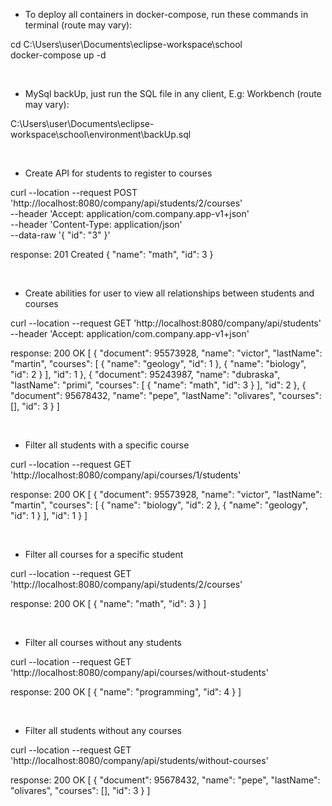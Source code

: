- To deploy all containers in docker-compose, run these commands in terminal (route may vary):

cd C:\Users\user\Documents\eclipse-workspace\school
<br />
docker-compose up -d

<br />

- MySql backUp, just run the SQL file in any client, E.g: Workbench (route may vary):

C:\Users\user\Documents\eclipse-workspace\school\environment\backUp.sql

<br />

- Create API for students to register to courses

curl --location --request POST 'http://localhost:8080/company/api/students/2/courses' \
--header 'Accept: application/com.company.app-v1+json' \
--header 'Content-Type: application/json' \
--data-raw '{
    "id": "3"
}'

response: 201 Created
{
    "name": "math",
    "id": 3
}

<br />

- Create abilities for user to view all relationships between students and courses

curl --location --request GET 'http://localhost:8080/company/api/students' \
--header 'Accept: application/com.company.app-v1+json'

response: 200 OK
[
    {
        "document": 95573928,
        "name": "victor",
        "lastName": "martin",
        "courses": [
            {
                "name": "geology",
                "id": 1
            },
            {
                "name": "biology",
                "id": 2
            }
        ],
        "id": 1
    },
    {
        "document": 95243987,
        "name": "dubraska",
        "lastName": "primi",
        "courses": [
            {
                "name": "math",
                "id": 3
            }
        ],
        "id": 2
    },
    {
        "document": 95678432,
        "name": "pepe",
        "lastName": "olivares",
        "courses": [],
        "id": 3
    }
]

<br />

+ Filter all students with a specific course

curl --location --request GET 'http://localhost:8080/company/api/courses/1/students'

response: 200 OK
[
    {
        "document": 95573928,
        "name": "victor",
        "lastName": "martin",
        "courses": [
            {
                "name": "biology",
                "id": 2
            },
            {
                "name": "geology",
                "id": 1
            }
        ],
        "id": 1
    }
]

<br />

+ Filter all courses for a specific student

curl --location --request GET 'http://localhost:8080/company/api/students/2/courses'

response: 200 OK
[
    {
        "name": "math",
        "id": 3
    }
]

<br />

+ Filter all courses without any students

curl --location --request GET 'http://localhost:8080/company/api/courses/without-students'

response: 200 OK
[
    {
        "name": "programming",
        "id": 4
    }
]

<br />

+ Filter all students without any courses

curl --location --request GET 'http://localhost:8080/company/api/students/without-courses'

response: 200 OK
[
    {
        "document": 95678432,
        "name": "pepe",
        "lastName": "olivares",
        "courses": [],
        "id": 3
    }
]
